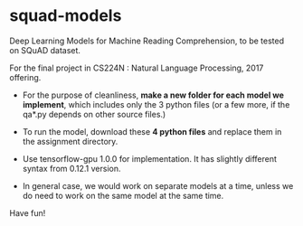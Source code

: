 # squad-models

Deep Learning Models for Machine Reading Comprehension, to be tested on SQuAD dataset.

For the final project in CS224N : Natural Language Processing, 2017 offering.

- For the purpose of cleanliness, **make a new folder for each model we implement**, which includes only the 3 python files (or a few more, if the qa\*.py depends on other source files.)

- To run the model, download these **4 python files** and replace them in the assignment directory.

- Use tensorflow-gpu 1.0.0 for implementation. It has slightly different syntax from 0.12.1 version.

- In general case, we would work on separate models at a time, unless we do need to work on the same model at the same time.

Have fun!
